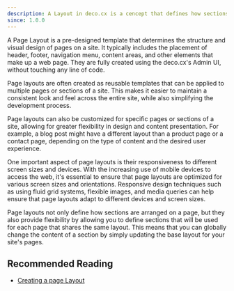 ```yaml
---
description: A Layout in deco.cx is a cencept that defines how sections are arranged and presented on a page.
since: 1.0.0
---
```


A Page Layout is a pre-designed template that determines the structure and
visual design of pages on a site. It typically includes the placement of header,
footer, navigation menu, content areas, and other elements that make up a web
page. They are fully created using the deco.cx's Admin UI, without touching any
line of code.

Page layouts are often created as reusable templates that can be applied to
multiple pages or sections of a site. This makes it easier to maintain a
consistent look and feel across the entire site, while also simplifying the
development process.

Page layouts can also be customized for specific pages or sections of a site,
allowing for greater flexibility in design and content presentation. For
example, a blog post might have a different layout than a product page or a
contact page, depending on the type of content and the desired user experience.

One important aspect of page layouts is their responsiveness to different screen
sizes and devices. With the increasing use of mobile devices to access the web,
it's essential to ensure that page layouts are optimized for various screen
sizes and orientations. Responsive design techniques such as using fluid grid
systems, flexible images, and media queries can help ensure that page layouts
adapt to different devices and screen sizes.

Page layouts not only define how sections are arranged on a page, but they also
provide flexibility by allowing you to define sections that will be used for
each page that shares the same layout. This means that you can globally change
the content of a section by simply updating the base layout for your site's
pages.

## Recommended Reading

- [Creating a page Layout](/docs/en/tutorials/creating-a-layout)
